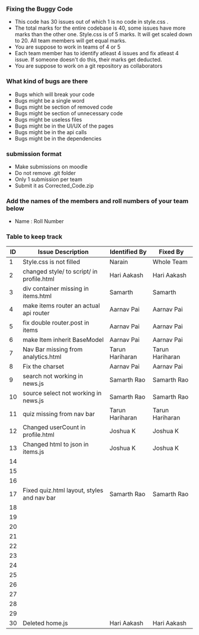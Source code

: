 ### Fixing the Buggy Code

- This code has 30 issues out of which 1 is no code in style.css . 
- The total marks for the entire codebase is 40, some issues have more marks than the other one. Style.css is of 5 marks. It will get scaled down to 20. All team members will get equal marks.
- You are suppose to work in teams of 4 or 5
- Each team member has to identify atleast 4 issues and fix atleast 4 issue. If someone doesn't do this, their marks get deducted.
- You are suppose to work on a git repository as collaborators

### What kind of bugs are there

- Bugs which will break your code
- Bugs might be a single word
- Bugs might be section of removed code
- Bugs might be section of unnecessary code
- Bugs might be useless files
- Bugs might be in the UI/UX of the pages
- Bugs might be in the api calls
- Bugs might be in the dependencies  

### submission format

- Make submissions on moodle
- Do not remove .git folder 
- Only 1 submission per team
- Submit it as Corrected_Code.zip

### Add the names of the members and roll numbers of your team below

- Name : Roll Number

### Table to keep track

| ID  | Issue Description                        | Identified By | Fixed By     |
|-----|------------------------------------------|---------------|--------------|
| 1   | Style.css is not filled                  |         Narain|    Whole Team|
| 2   | changed style/ to script/ in profile.html|    Hari Aakash|   Hari Aakash|
| 3   | div container missing in items.html      |  Samarth      |     Samarth  |
| 4   | make items router an actual api router   | Aarnav Pai    | Aarnav Pai   |
| 5   | fix double router.post in items          | Aarnav Pai    | Aarnav Pai   |
| 6   | make Item inherit BaseModel              | Aarnav Pai    | Aarnav Pai   |
| 7   | Nav Bar missing from analytics.html      |Tarun Hariharan|Tarun Hariharan|
| 8   | Fix the charset                          | Aarnav Pai    | Aarnav Pai   |
| 9   | search not working in news.js            |  Samarth Rao  | Samarth Rao  |
| 10  | source select not working in news.js     |  Samarth Rao  | Samarth Rao  |
| 11  | quiz missing from nav bar                |Tarun Hariharan|Tarun Hariharan|
| 12  | Changed userCount in profile.html        | Joshua K      | Joshua K     |
| 13  | Changed html to json in items.js         | Joshua K      | Joshua K     |
| 14  |                                          |               |              |
| 15  |                                          |               |              |
| 16  |                                          |               |              |
| 17  |Fixed quiz.html layout, styles and nav bar|  Samarth Rao  | Samarth Rao  |
| 18  |                                          |               |              |
| 19  |                                          |               |              |
| 20  |                                          |               |              |
| 21  |                                          |               |              |
| 22  |                                          |               |              |
| 23  |                                          |               |              |
| 24  |                                          |               |              |
| 25  |                                          |               |              |
| 26  |                                          |               |              |
| 27  |                                          |               |              |
| 28  |                                          |               |              |
| 29  |                                          |               |              |
| 30  | Deleted home.js                          |  Hari Aakash  | Hari Aakash  |
